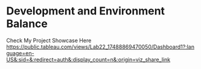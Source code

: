 # Development and Environment Balance 

Check My Project Showcase Here 
https://public.tableau.com/views/Lab22_17488869470050/Dashboard1?:language=en-US&:sid=&:redirect=auth&:display_count=n&:origin=viz_share_link 
